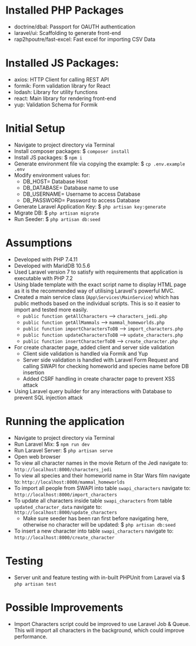 # Installed PHP Packages
- doctrine/dbal: Passport for OAUTH authentication
- laravel/ui: Scaffolding to generate front-end
- rap2hpoutre/fast-excel: Fast excel for importing CSV Data

# Installed JS Packages:
- axios: HTTP Client for calling REST API
- formik: Form validation library for React
- lodash: Library for utility functions
- react: Main library for rendering front-end
- yup: Validation Schema for Formik

# Initial Setup
- Navigate to project directory via Terminal
- Install composer packages: $ `composer install`
- Install JS packages: $ `npm i`
- Generate environment file via copying the example: $ `cp .env.example .env`
- Modify environment values for:
    - DB_HOST= Database Host
    - DB_DATABASE= Database name to use
    - DB_USERNAME= Username to access Database
    - DB_PASSWORD= Password to access Database
- Generate Laravel Application Key: $ `php artisan key:generate`
- Migrate DB: $ `php artisan migrate`
- Run Seeder: $ `php artisan db:seed`

# Assumptions
- Developed with PHP 7.4.11
- Developed with MaridDB 10.5.6
- Used Laravel version 7 to satisfy with requirements that application is executable with PHP 7.2
- Using blade template with the exact script name to display HTML page as it is the recommended way of utilising Laravel's powerful MVC. 
- Created a main service class (`App\Services\MainService`) which has public methods based on the individual scripts. This is so it easier to import and tested more easily.
    - `public function getAllCharacters` --> `characters_jedi.php`
    - `public function getAllMammals` --> `mammal_homeworlds.php`
    - `public function importCharactersToDB` --> `import_characters.php`
    - `public function updateCharactersToDB` --> `update_characters.php`
    - `public function insertCharacterToDB` --> `create_character.php`
- For create character page, added client and server side validation
    - Client side validation is handled via Formik and Yup
    - Server side validation is handled with Laravel Form Request and calling SWAPI for checking homeworld and species name before DB insertion
    - Added CSRF handling in create character page to prevent XSS attack
- Using Laravel query builder for any interactions with Database to prevent SQL injection attack 

# Running the application
- Navigate to project directory via Terminal
- Run Laravel Mix: $ `npm run dev`
- Run Laravel Server: $ `php artisan serve`
- Open web browser
- To view all character names in the movie Return of the Jedi navigate to: `http://localhost:8000/characters_jedi` 
- To view all species and their homeworld name in Star Wars film navigate to: `http://localhost:8000/mammal_homeworlds`
- To import all people from SWAPI into table `swapi_characters` navigate to: `http://localhost:8000/import_characters`
- To update all characters inside table `swapi_characters` from table `updated_character_data` navigate to: `http://localhost:8000/update_characters`
    - Make sure seeder has been ran first before navigating here, otherwise no character will be updated: $ `php artisan db:seed`
- To insert a new character into table `swapi_characters` navigate to: `http://localhost:8000/create_character`

# Testing
- Server unit and feature testing with in-built PHPUnit from Laravel via $ `php artisan test`

# Possible Improvements 
- Import Characters script could be improved to use Laravel Job & Queue. This will import all characters in the background, which could improve performance. 

